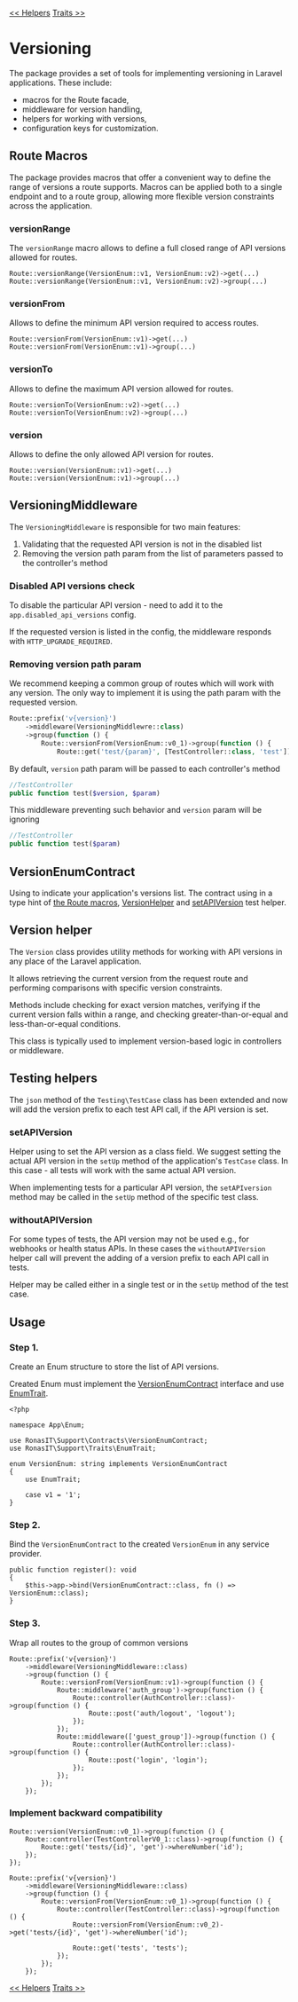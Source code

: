 [<< Helpers][1]
[Traits >>][2]

# Versioning

The package provides a set of tools for implementing versioning in Laravel applications. These include:

- macros for the Route facade,
- middleware for version handling,
- helpers for working with versions,
- configuration keys for customization.

## Route Macros

The package provides macros that offer a convenient way to define the range of versions a route supports. 
Macros can be applied both to a single endpoint and to a route group, 
allowing more flexible version constraints across the application.

### versionRange

The `versionRange` macro allows to define a full closed range of API versions allowed for routes.

```
Route::versionRange(VersionEnum::v1, VersionEnum::v2)->get(...)
Route::versionRange(VersionEnum::v1, VersionEnum::v2)->group(...)
```

### versionFrom

Allows to define the minimum API version required to access routes.

```
Route::versionFrom(VersionEnum::v1)->get(...)
Route::versionFrom(VersionEnum::v1)->group(...)
```

### versionTo

Allows to define the maximum API version allowed for routes.

```
Route::versionTo(VersionEnum::v2)->get(...)
Route::versionTo(VersionEnum::v2)->group(...)
```

### version

Allows to define the only allowed API version for routes.

```
Route::version(VersionEnum::v1)->get(...)
Route::version(VersionEnum::v1)->group(...)
```

## VersioningMiddleware

The `VersioningMiddleware` is responsible for two main features:

1. Validating that the requested API version is not in the disabled list
2. Removing the version path param from the list of parameters passed to the controller's method

### Disabled API versions check

To disable the particular API version - need to add it to the `app.disabled_api_versions` config.

If the requested version is listed in the config, the middleware responds with `HTTP_UPGRADE_REQUIRED`.

### Removing version path param

We recommend keeping a common group of routes which will work with any version. The only way to implement it is using the path param with the requested version.

```php
Route::prefix('v{version}')
    ->middleware(VersioningMiddlewre::class)
    ->group(function () {
        Route::versionFrom(VersionEnum::v0_1)->group(function () {
            Route::get('test/{param}', [TestController::class, 'test']);
```

By default, `version` path param will be passed to each controller's method

```php
//TestController
public function test($version, $param)
```

This middleware preventing such behavior and `version` param will be ignoring


```php
//TestController
public function test($param)
```

## VersionEnumContract

Using to indicate your application's versions list. The contract using in a type hint of [the Route macros][3], [VersionHelper][4] and [setAPIVersion][5] test helper.

## Version helper

The `Version` class provides utility methods for working with API versions in any place of the Laravel application.

It allows retrieving the current version from the request route and performing comparisons with specific version constraints.

Methods include checking for exact version matches, verifying if the current version falls within a range,
and checking greater-than-or-equal and less-than-or-equal conditions.

This class is typically used to implement version-based logic in controllers or middleware.

## Testing helpers

The `json` method of the `Testing\TestCase` class has been extended and now will add the version prefix to each test API call, if the API version is set.

### setAPIVersion

Helper using to set the API version as a class field. We suggest setting the actual API version in the `setUp` method of the application's `TestCase` class. In this case - all tests will work with the same actual API version.

When implementing tests for a particular API version, the `setAPIversion` method may be called in the `setUp` method of the specific test class.

### withoutAPIVersion

For some types of tests, the API version may not be used e.g., for webhooks or health status APIs. In these cases the `withoutAPIVersion` helper call will prevent the adding of a version prefix to each API call in tests.

Helper may be called either in a single test or in the `setUp` method of the test case.

## Usage

### Step 1.

Create an Enum structure to store the list of API versions.

Created Enum must implement the [VersionEnumContract][6] interface and use [EnumTrait][7].

```
<?php

namespace App\Enum;

use RonasIT\Support\Contracts\VersionEnumContract;
use RonasIT\Support\Traits\EnumTrait;

enum VersionEnum: string implements VersionEnumContract
{
    use EnumTrait;

    case v1 = '1';
}
```

### Step 2.

Bind the `VersionEnumContract` to the created `VersionEnum` in any service provider.

```
public function register(): void
{
    $this->app->bind(VersionEnumContract::class, fn () => VersionEnum::class);
}
```

### Step 3.

Wrap all routes to the group of common versions

```
Route::prefix('v{version}')
    ->middleware(VersioningMiddleware::class)
    ->group(function () {
        Route::versionFrom(VersionEnum::v1)->group(function () {
            Route::middleware('auth_group')->group(function () {
                Route::controller(AuthController::class)->group(function () {
                    Route::post('auth/logout', 'logout');
                });
            });
            Route::middleware(['guest_group'])->group(function () {
                Route::controller(AuthController::class)->group(function () {
                    Route::post('login', 'login');
                });
            });
        });
    });
```

### Implement backward compatibility

```
Route::version(VersionEnum::v0_1)->group(function () {
    Route::controller(TestControllerV0_1::class)->group(function () {
        Route::get('tests/{id}', 'get')->whereNumber('id');
    });
});

Route::prefix('v{version}')
    ->middleware(VersioningMiddleware::class)
    ->group(function () {
        Route::versionFrom(VersionEnum::v0_1)->group(function () {
            Route::controller(TestController::class)->group(function () {
                Route::versionFrom(VersionEnum::v0_2)->get('tests/{id}', 'get')->whereNumber('id');
                    
                Route::get('tests', 'tests');   
            });
        });
    });
```


[<< Helpers][1]
[Traits >>][2]

[1]:helpers.md
[2]:traits.md
[3]:../src/HelpersServiceProvider.php#L111
[4]:../src/Support/Version.php
[5]:../src/Testing/TestCase.php#L128
[6]:../src/Contracts/VersionEnumContract.php
[7]:../src/Traits/EnumTrait.php